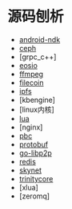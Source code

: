 # 源码刨析

- [android-ndk](ANDROID_NDK/README.md)
- [ceph](CEPH/README.md)
- [grpc_c++]
- [eosio](EOSIO/README.md)
- [ffmpeg](FFMPEG/READMD.md)
- [filecoin](FILECOIN/README.md)
- [ipfs](IPFS/README.md)
- [kbengine]
- [linux内核]
- [lua](LUA/README.md)
- [nginx]
- [pbc](PBC/README.md)
- [protobuf](PROTOBUF/README.md)
- [go-libp2p](GO_LIBP2P/README.md)
- [redis](REDIS/README.md)
- [skynet](SKYNET/README.md)
- [trinitycore](TRINITYCORE/README.md)
- [xlua]
- [zeromq]



